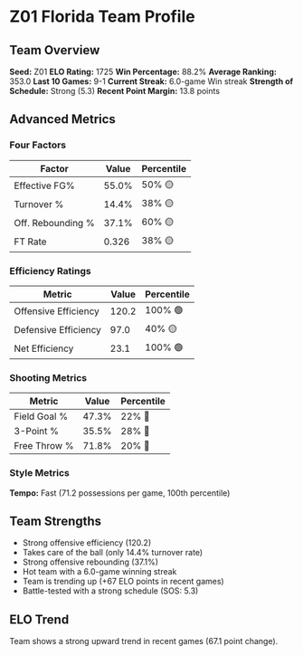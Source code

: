 # Z01 Florida Team Profile
## Team Overview
**Seed:** Z01
**ELO Rating:** 1725
**Win Percentage:** 88.2%
**Average Ranking:** 353.0
**Last 10 Games:** 9-1
**Current Streak:** 6.0-game Win streak
**Strength of Schedule:** Strong (5.3)
**Recent Point Margin:** 13.8 points

## Advanced Metrics
### Four Factors
| Factor | Value | Percentile |
|--------|-------|------------|
| Effective FG% | 55.0% | 50% 🟡 |
| Turnover % | 14.4% | 38% 🟡 |
| Off. Rebounding % | 37.1% | 60% 🟡 |
| FT Rate | 0.326 | 38% 🟡 |

### Efficiency Ratings
| Metric | Value | Percentile |
|--------|-------|------------|
| Offensive Efficiency | 120.2 | 100% 🟢 |
| Defensive Efficiency | 97.0 | 40% 🟡 |
| Net Efficiency | 23.1 | 100% 🟢 |

### Shooting Metrics
| Metric | Value | Percentile |
|--------|-------|------------|
| Field Goal % | 47.3% | 22% 🔴 |
| 3-Point % | 35.5% | 28% 🔴 |
| Free Throw % | 71.8% | 20% 🔴 |

### Style Metrics
**Tempo:** Fast (71.2 possessions per game, 100th percentile)

## Team Strengths
* Strong offensive efficiency (120.2)
* Takes care of the ball (only 14.4% turnover rate)
* Strong offensive rebounding (37.1%)
* Hot team with a 6.0-game winning streak
* Team is trending up (+67 ELO points in recent games)
* Battle-tested with a strong schedule (SOS: 5.3)

## ELO Trend
Team shows a strong upward trend in recent games (67.1 point change).

